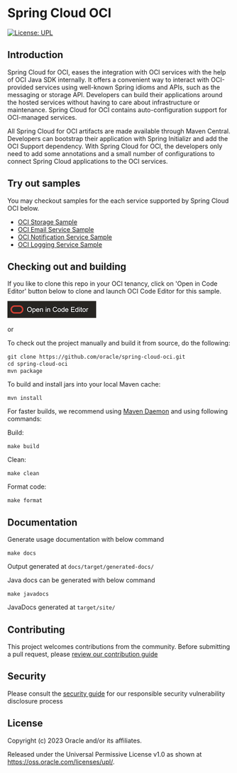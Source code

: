 # Spring Cloud OCI

[![License: UPL](https://img.shields.io/badge/license-UPL-green)](https://img.shields.io/badge/license-UPL-green)

## Introduction
Spring Cloud for OCI, eases the integration with OCI services with the help of OCI Java SDK internally. It offers a convenient way to interact with OCI-provided services using well-known Spring idioms and APIs, such as the messaging or storage API. Developers can build their applications around the hosted services without having to care about infrastructure or maintenance. Spring Cloud for OCI contains auto-configuration support for OCI-managed services.

All Spring Cloud for OCI artifacts are made available through Maven Central. Developers can bootstrap their application with Spring Initializr and add the OCI Support dependency. With Spring Cloud for OCI, the developers only need to add some annotations and a small number of configurations to connect Spring Cloud applications to the OCI services.

## Try out samples
You may checkout samples for the each service supported by Spring Cloud OCI below.

* [OCI Storage Sample](./spring-cloud-oci-samples/spring-cloud-oci-storage-sample/)
* [OCI Email Service Sample](./spring-cloud-oci-samples/spring-cloud-oci-email-sample/)
* [OCI Notification Service Sample](./spring-cloud-oci-samples/spring-cloud-oci-notification-sample/)
* [OCI Logging Service Sample](./spring-cloud-oci-samples/spring-cloud-oci-logging-sample/)

## Checking out and building

If you like to clone this repo in your OCI tenancy, click on 'Open in Code Editor' button below to clone and launch OCI Code Editor for this sample.

[<img src="https://raw.githubusercontent.com/oracle-devrel/oci-code-editor-samples/main/images/open-in-code-editor.png" />](https://cloud.oracle.com/?region=home&cs_repo_url=https://github.com/oracle/spring-cloud-oci.git&cs_open_ce=true&cs_readme_path=spring-cloud-oci-samples/spring-cloud-oci-storage/README.md)

or

To check out the project manually and build it from source, do the following:

```
git clone https://github.com/oracle/spring-cloud-oci.git
cd spring-cloud-oci
mvn package
```

To build and install jars into your local Maven cache:

```
mvn install
```

For faster builds, we recommend using [Maven Daemon](https://github.com/apache/maven-mvnd) and using following commands:

Build:
```
make build
```

Clean:
```
make clean
```

Format code:
```
make format
```

## Documentation

Generate usage documentation with below command

```
make docs
```

Output generated at `docs/target/generated-docs/`

Java docs can be generated with below command

```
make javadocs
```

JavaDocs generated at `target/site/`

## Contributing

This project welcomes contributions from the community. Before submitting a pull request, please [review our contribution guide](./CONTRIBUTING.md)

## Security

Please consult the [security guide](./SECURITY.md) for our responsible security vulnerability disclosure process

## License

Copyright (c) 2023 Oracle and/or its affiliates.

Released under the Universal Permissive License v1.0 as shown at
<https://oss.oracle.com/licenses/upl/>.

